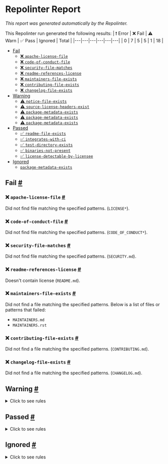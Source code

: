 # Repolinter Report

*This report was generated automatically by the Repolinter.*

This Repolinter run generated the following results:
| ❗  Error | ❌  Fail | ⚠️  Warn | ✅  Pass | Ignored | Total |
|---|---|---|---|---|---|
| 0 | 7 | 5 | 5 | 1 | 18 |

- [Fail](#user-content-fail)
  - [❌ `apache-license-file`](#user-content--apache-license-file)
  - [❌ `code-of-conduct-file`](#user-content--code-of-conduct-file)
  - [❌ `security-file-matches`](#user-content--security-file-matches)
  - [❌ `readme-references-license`](#user-content--readme-references-license)
  - [❌ `maintainers-file-exists`](#user-content--maintainers-file-exists)
  - [❌ `contributing-file-exists`](#user-content--contributing-file-exists)
  - [❌ `changelog-file-exists`](#user-content--changelog-file-exists)
- [Warning](#user-content-warning)
  - [⚠️ `notice-file-exists`](#user-content--notice-file-exists)
  - [⚠️ `source-license-headers-exist`](#user-content--source-license-headers-exist)
  - [⚠️ `package-metadata-exists`](#user-content--package-metadata-exists)
  - [⚠️ `package-metadata-exists`](#user-content--package-metadata-exists)
  - [⚠️ `package-metadata-exists`](#user-content--package-metadata-exists)
- [Passed](#user-content-passed)
  - [✅ `readme-file-exists`](#user-content--readme-file-exists)
  - [✅ `integrates-with-ci`](#user-content--integrates-with-ci)
  - [✅ `test-directory-exists`](#user-content--test-directory-exists)
  - [✅ `binaries-not-present`](#user-content--binaries-not-present)
  - [✅ `license-detectable-by-licensee`](#user-content--license-detectable-by-licensee)
- [Ignored](#user-content-ignored)
  - [`package-metadata-exists`](#user-content-package-metadata-exists)

## Fail <a href="#user-content-fail" id="fail">#</a>

### ❌ `apache-license-file` <a href="#user-content--apache-license-file" id="-apache-license-file">#</a>

Did not find file matching the specified patterns. (`LICENSE*`).

### ❌ `code-of-conduct-file` <a href="#user-content--code-of-conduct-file" id="-code-of-conduct-file">#</a>

Did not find file matching the specified patterns. (`CODE_OF_CONDUCT*`).

### ❌ `security-file-matches` <a href="#user-content--security-file-matches" id="-security-file-matches">#</a>

Did not find file matching the specified patterns. (`SECURITY.md`).

### ❌ `readme-references-license` <a href="#user-content--readme-references-license" id="-readme-references-license">#</a>

Doesn't contain license (`README.md`).

### ❌ `maintainers-file-exists` <a href="#user-content--maintainers-file-exists" id="-maintainers-file-exists">#</a>

Did not find a file matching the specified patterns. Below is a list of files or patterns that failed:

- `MAINTAINERS.md`
- `MAINTAINERS.rst`

### ❌ `contributing-file-exists` <a href="#user-content--contributing-file-exists" id="-contributing-file-exists">#</a>

Did not find a file matching the specified patterns. (`CONTRIBUTING.md`).

### ❌ `changelog-file-exists` <a href="#user-content--changelog-file-exists" id="-changelog-file-exists">#</a>

Did not find a file matching the specified patterns. (`CHANGELOG.md`).


## Warning <a href="#user-content-warning" id="warning">#</a>

<details>
<summary>Click to see rules</summary>

### ⚠️ `notice-file-exists` <a href="#user-content--notice-file-exists" id="-notice-file-exists">#</a>

Did not find a file matching the specified patterns. (`NOTICE*`).

### ⚠️ `source-license-headers-exist` <a href="#user-content--source-license-headers-exist" id="-source-license-headers-exist">#</a>

Below is a list of files or patterns that failed:

- `wrappers/node/notification-server.js`: The first 5 lines do not contain the pattern(s): Copyright, License.
- `agents/node/vcxagent-cli/logger.js`: The first 5 lines do not contain the pattern(s): Copyright, License.
- `agents/node/vcxagent-cli/script-common.js`: The first 5 lines do not contain the pattern(s): Copyright, License.
- `agents/node/vcxagent-cli/vcxclient-cli.js`: The first 5 lines do not contain the pattern(s): Copyright, License.
- `agents/node/vcxagent-cli/vcxclient-interactive.js`: The first 5 lines do not contain the pattern(s): Copyright, License.
- `agents/node/vcxagent-core/demo/alice.js`: The first 5 lines do not contain the pattern(s): Copyright, License.
- `agents/node/vcxagent-core/demo/faber.js`: The first 5 lines do not contain the pattern(s): Copyright, License.
- `agents/node/vcxagent-core/demo/integration-test.js`: The first 5 lines do not contain the pattern(s): Copyright, License.
- `agents/node/vcxagent-core/demo/logger.js`: The first 5 lines do not contain the pattern(s): Copyright, License.
- `agents/node/vcxagent-core/demo/notification-server.js`: The first 5 lines do not contain the pattern(s): Copyright, License.
- `agents/node/vcxagent-core/demo/script-common.js`: The first 5 lines do not contain the pattern(s): Copyright, License.
- `agents/node/vcxagent-core/src/agent.js`: The first 5 lines do not contain the pattern(s): Copyright, License.
- `agents/node/vcxagent-core/src/common.js`: The first 5 lines do not contain the pattern(s): Copyright, License.
- `agents/node/vcxagent-core/src/index.js`: The first 5 lines do not contain the pattern(s): Copyright, License.
- `agents/node/vcxagent-core/test/distribute-tails.spec.js`: The first 5 lines do not contain the pattern(s): Copyright, License.
- `agents/node/vcxagent-core/test/feature-discovery.spec.js`: The first 5 lines do not contain the pattern(s): Copyright, License.
- `agents/node/vcxagent-core/test/sign-messaging.spec.js`: The first 5 lines do not contain the pattern(s): Copyright, License.
- `agents/node/vcxagent-core/test/sign-verify.spec.js`: The first 5 lines do not contain the pattern(s): Copyright, License.
- `agents/node/vcxagent-core/test/trustping.spec.js`: The first 5 lines do not contain the pattern(s): Copyright, License.
- `agents/node/vcxagent-core/test/update-state-v2.spec.js`: The first 5 lines do not contain the pattern(s): Copyright, License.
- `agents/node/vcxagent-core/src/services/service-connections.js`: The first 5 lines do not contain the pattern(s): Copyright, License.
- `agents/node/vcxagent-core/src/services/service-cred-holder.js`: The first 5 lines do not contain the pattern(s): Copyright, License.
- `agents/node/vcxagent-core/src/services/service-cred-issuer.js`: The first 5 lines do not contain the pattern(s): Copyright, License.
- `agents/node/vcxagent-core/src/services/service-ledger-creddef.js`: The first 5 lines do not contain the pattern(s): Copyright, License.
- `agents/node/vcxagent-core/src/services/service-ledger-schema.js`: The first 5 lines do not contain the pattern(s): Copyright, License.
- `agents/node/vcxagent-core/src/services/service-prover.js`: The first 5 lines do not contain the pattern(s): Copyright, License.
- `agents/node/vcxagent-core/src/services/service-verifier.js`: The first 5 lines do not contain the pattern(s): Copyright, License.
- `agents/node/vcxagent-core/src/storage/storage-file.js`: The first 5 lines do not contain the pattern(s): Copyright, License.
- `agents/node/vcxagent-core/src/storage/storage-service.js`: The first 5 lines do not contain the pattern(s): Copyright, License.
- `agents/node/vcxagent-core/src/utils/credentials.js`: The first 5 lines do not contain the pattern(s): Copyright, License.
- `agents/node/vcxagent-core/src/utils/messages.js`: The first 5 lines do not contain the pattern(s): Copyright, License.
- `agents/node/vcxagent-core/src/utils/proofs.js`: The first 5 lines do not contain the pattern(s): Copyright, License.
- `agents/node/vcxagent-core/src/utils/vcx-workflows.js`: The first 5 lines do not contain the pattern(s): Copyright, License.
- `agents/node/vcxagent-core/test/utils/alice.js`: The first 5 lines do not contain the pattern(s): Copyright, License.
- `agents/node/vcxagent-core/test/utils/data.js`: The first 5 lines do not contain the pattern(s): Copyright, License.
- `agents/node/vcxagent-core/test/utils/faber.js`: The first 5 lines do not contain the pattern(s): Copyright, License.
- `agents/node/vcxagent-core/test/utils/utils.js`: The first 5 lines do not contain the pattern(s): Copyright, License.

### ⚠️ `package-metadata-exists` <a href="#user-content--package-metadata-exists" id="-package-metadata-exists">#</a>

Did not find a file matching the specified patterns. (`package.json`).

### ⚠️ `package-metadata-exists` <a href="#user-content--package-metadata-exists" id="-package-metadata-exists">#</a>

Did not find a file matching the specified patterns. Below is a list of files or patterns that failed:

- `pom.xml`
- `build.xml`
- `build.gradle`

### ⚠️ `package-metadata-exists` <a href="#user-content--package-metadata-exists" id="-package-metadata-exists">#</a>

Did not find a file matching the specified patterns. Below is a list of files or patterns that failed:

- `setup.py`
- `requirements.txt`

</details>

## Passed <a href="#user-content-passed" id="passed">#</a>

<details>
<summary>Click to see rules</summary>

### ✅ `readme-file-exists` <a href="#user-content--readme-file-exists" id="-readme-file-exists">#</a>

Found file (`README.md`).

### ✅ `integrates-with-ci` <a href="#user-content--integrates-with-ci" id="-integrates-with-ci">#</a>

Found file (`.github/workflows/main.yml`).

### ✅ `test-directory-exists` <a href="#user-content--test-directory-exists" id="-test-directory-exists">#</a>

Found file (`ci/test.dockerfile`).

### ✅ `binaries-not-present` <a href="#user-content--binaries-not-present" id="-binaries-not-present">#</a>

Excluded file type doesn't exist. (`**/*.exe,**/*.dll,!node_modules/**`).

### ✅ `license-detectable-by-licensee` <a href="#user-content--license-detectable-by-licensee" id="-license-detectable-by-licensee">#</a>

Licensee identified the license for project: Apache-2.0.

</details>

## Ignored <a href="#user-content-ignored" id="ignored">#</a>

<details>
<summary>Click to see rules</summary>

### `package-metadata-exists` <a href="#user-content-package-metadata-exists" id="package-metadata-exists">#</a>

This rule was ignored for the following reason: ignored due to unsatisfied condition(s): "language=ruby"

</details>

